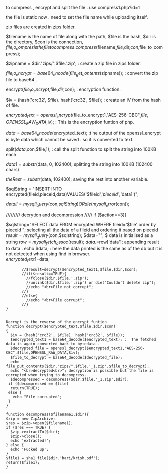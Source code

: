 to compress , encrypt and split the file . use compress1.php?id=1

the file is static now . need to set the file name while uploading itself. 

zip files are created in zips folder.

$filename is the name of file along with the path, $file is the hash, $dir is the directory, $con is the connection, $file_to_compres is the file to compress.
compress($filename,$file,$dir,$con,$file_to_compress);

$zipname = $dir."zips/".$file.'.zip'; : create a zip file in zips folder.

$file_to_encrypt = base64_encode(file_get_contents($zipname)); :  convert the zip file to base64 .

encrypt($file_to_encrypt,$file,$dir,$con); : encryption function. 

$iv = (hash('crc32', $file). hash('crc32', $file)); : create an IV from the hash of file.

$encrypted_text =  openssl_encrypt($file_to_encrypt1,"AES-256-CBC",$file,OPENSSL_RAW_DATA,$iv); : This is the encryption funtion of php. 

$data = base64_encode($encrypted_text); :t he output of the openssl_encrypt is byte data which cannot be saved . so it is converted to text.

split($data,$con,$file,1); : call the split function to split the string into 100KB each

$data1 = substr($data, 0, 102400); splitting the string into 100KB (102400 chars)

$theRest = substr($data, 102400); saving the rest into another variable.

$sqlString = "INSERT INTO encrypted(fileid,pieceid,data)VALUES('$fileid','$pieceid','$data1')";
       
$detail = mysqli_query($con,$sqlString) OR die(mysqli_error($con));

///////// decrytion and decompression /////
if ($action==3){

$sqlstring="SELECT data FROM encrypted WHERE fileid='$file' order by pieceid ";  selecting all the data of a fileid and ordering it based on pieceid
$result=mysqli_query($con,$sqlstring);
$data=""; $ data is initialised as a string
$row = mysqli_fetch_assoc($result);
$data .=$row['data']; appending result to data .
echo $data; : here the data printed is the same as of the db but it is not detected when using find in browser.  
$encrypted_text1 =$data;

           //$result=decrypt($encrypted_text1,$file,$dir,$con);
           //if($result==TRUE){
             //fclose($dir.$file.'.zip');
             //unlink($dir.$file.'.zip') or die("Couldn't delete zip");
             //echo "<br>File not corrupt";
           //}
           //else{
             //echo "<br>File corrupt";
           //}
    }
    
    
    Decrypt is the reverse of the encrypt funtion
    function decrypt($encrypted_text,$file,$dir,$con)
    {
      $iv = (hash('crc32', $file). hash('crc32', $file));
      $encrypted_text1 = base64_decode($encrypted_text); :  The fetched data is again converted back to bytedata .
      $decrypted_file = openssl_decrypt($encrypted_text1,"AES-256-CBC",$file,OPENSSL_RAW_DATA,$iv);
      $file_to_decrypt = base64_decode($decrypted_file);
      echo file_put_contents($dir."zips/".$file.'_1.zip',$file_to_decrypt); 
      echo "<br>decrypted<br>"; decryption is possible but the file is corrupted when trying to decompress. 
      $decompressed = decompress($dir.$file.'_1.zip',$dir);
     if ($decompressed == $file)
      return(TRUE);
     else {
       echo "File corrupted";
     }
    }
    
    function decompress($filename1,$dir){
    $zip = new ZipArchive;
    $res = $zip->open($filename1);
    if ($res === TRUE) {
      $zip->extractTo($dir);
      $zip->close();
      echo 'extracted!';
    } else {
      echo 'Fucked up';
    }
    $file1 = sha1_file($dir.'hari/krish.pdf');
    return($file1);
    }
